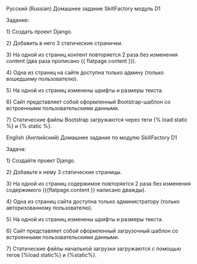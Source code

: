 Русский (Russian)
Домашнее задание SkillFactory модуль D1

Задание:

1} Создать проект Django.

2} Добавить в него 3 статические странички.

3} На одной из страниц контент повторяется 2 раза без изменения content (два раза прописано {{ flatpage.content }}).

4} Одна из страниц на сайте доступна только админу (только вошедшему пользователю).

5} На одной из страниц изменены шрифты и размеры текста.

6} Сайт представляет собой оформленный Bootstrap-шаблон со встроенными пользовательскими данными.

7} Статические файлы Bootstrap загружаются через теги {% load static %} и {% static %}.

English (Английский)
Домашнее задание по модулю SkillFactory D1

Задача:

1} Создайте проект Django.

2} Добавьте к нему 3 статические страницы.

3} На одной из страниц содержимое повторяется 2 раза без изменения содержимого ({{flatpage.content }} написано дважды).

4} Одна из страниц сайта доступна только администратору (только авторизованному пользователю).

5} На одной из страниц изменены шрифты и размеры текста.

6} Сайт представляет собой оформленный загрузочный шаблон со встроенными пользовательскими данными.

7} Статические файлы начальной загрузки загружаются с помощью тегов {%load static%} и {%static%}.
